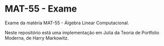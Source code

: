 # MAT-55 - Exame

Exame da matéria MAT-55 - Álgebra Linear Computacional.

Neste repositório está uma implementação em Julia da Teoria de Portfolio Moderna, de Harry Markowitz.